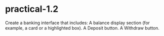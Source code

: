 # practical-1.2
Create a banking interface that includes:  A balance display section (for example, a card or a highlighted box).  A Deposit button.  A Withdraw button.

